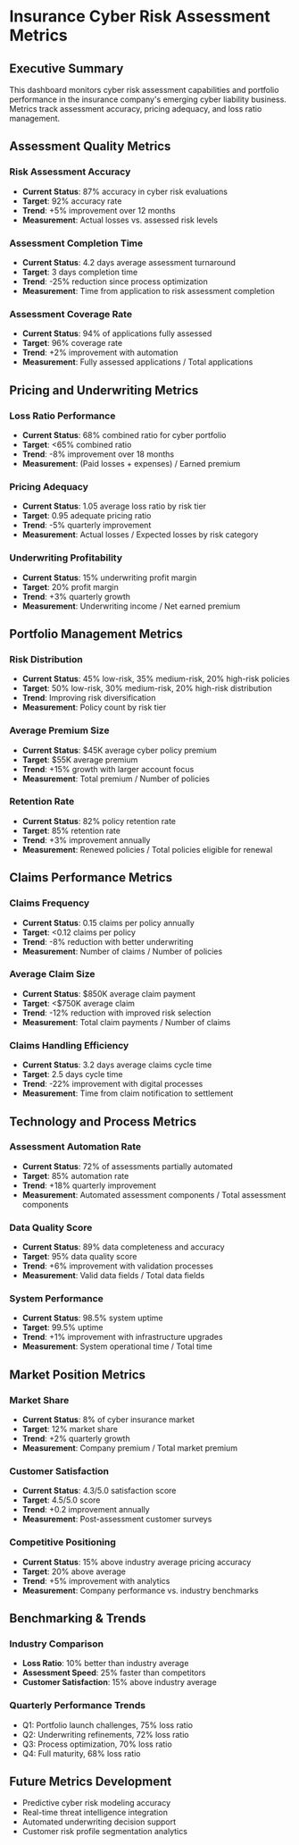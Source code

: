 # Insurance Cyber Risk Assessment Metrics

## Executive Summary
This dashboard monitors cyber risk assessment capabilities and portfolio performance in the insurance company's emerging cyber liability business. Metrics track assessment accuracy, pricing adequacy, and loss ratio management.

## Assessment Quality Metrics

### Risk Assessment Accuracy
- **Current Status**: 87% accuracy in cyber risk evaluations
- **Target**: 92% accuracy rate
- **Trend**: +5% improvement over 12 months
- **Measurement**: Actual losses vs. assessed risk levels

### Assessment Completion Time
- **Current Status**: 4.2 days average assessment turnaround
- **Target**: 3 days completion time
- **Trend**: -25% reduction since process optimization
- **Measurement**: Time from application to risk assessment completion

### Assessment Coverage Rate
- **Current Status**: 94% of applications fully assessed
- **Target**: 96% coverage rate
- **Trend**: +2% improvement with automation
- **Measurement**: Fully assessed applications / Total applications

## Pricing and Underwriting Metrics

### Loss Ratio Performance
- **Current Status**: 68% combined ratio for cyber portfolio
- **Target**: <65% combined ratio
- **Trend**: -8% improvement over 18 months
- **Measurement**: (Paid losses + expenses) / Earned premium

### Pricing Adequacy
- **Current Status**: 1.05 average loss ratio by risk tier
- **Target**: 0.95 adequate pricing ratio
- **Trend**: -5% quarterly improvement
- **Measurement**: Actual losses / Expected losses by risk category

### Underwriting Profitability
- **Current Status**: 15% underwriting profit margin
- **Target**: 20% profit margin
- **Trend**: +3% quarterly growth
- **Measurement**: Underwriting income / Net earned premium

## Portfolio Management Metrics

### Risk Distribution
- **Current Status**: 45% low-risk, 35% medium-risk, 20% high-risk policies
- **Target**: 50% low-risk, 30% medium-risk, 20% high-risk distribution
- **Trend**: Improving risk diversification
- **Measurement**: Policy count by risk tier

### Average Premium Size
- **Current Status**: $45K average cyber policy premium
- **Target**: $55K average premium
- **Trend**: +15% growth with larger account focus
- **Measurement**: Total premium / Number of policies

### Retention Rate
- **Current Status**: 82% policy retention rate
- **Target**: 85% retention rate
- **Trend**: +3% improvement annually
- **Measurement**: Renewed policies / Total policies eligible for renewal

## Claims Performance Metrics

### Claims Frequency
- **Current Status**: 0.15 claims per policy annually
- **Target**: <0.12 claims per policy
- **Trend**: -8% reduction with better underwriting
- **Measurement**: Number of claims / Number of policies

### Average Claim Size
- **Current Status**: $850K average claim payment
- **Target**: <$750K average claim
- **Trend**: -12% reduction with improved risk selection
- **Measurement**: Total claim payments / Number of claims

### Claims Handling Efficiency
- **Current Status**: 3.2 days average claims cycle time
- **Target**: 2.5 days cycle time
- **Trend**: -22% improvement with digital processes
- **Measurement**: Time from claim notification to settlement

## Technology and Process Metrics

### Assessment Automation Rate
- **Current Status**: 72% of assessments partially automated
- **Target**: 85% automation rate
- **Trend**: +18% quarterly improvement
- **Measurement**: Automated assessment components / Total assessment components

### Data Quality Score
- **Current Status**: 89% data completeness and accuracy
- **Target**: 95% data quality score
- **Trend**: +6% improvement with validation processes
- **Measurement**: Valid data fields / Total data fields

### System Performance
- **Current Status**: 98.5% system uptime
- **Target**: 99.5% uptime
- **Trend**: +1% improvement with infrastructure upgrades
- **Measurement**: System operational time / Total time

## Market Position Metrics

### Market Share
- **Current Status**: 8% of cyber insurance market
- **Target**: 12% market share
- **Trend**: +2% quarterly growth
- **Measurement**: Company premium / Total market premium

### Customer Satisfaction
- **Current Status**: 4.3/5.0 satisfaction score
- **Target**: 4.5/5.0 score
- **Trend**: +0.2 improvement annually
- **Measurement**: Post-assessment customer surveys

### Competitive Positioning
- **Current Status**: 15% above industry average pricing accuracy
- **Target**: 20% above average
- **Trend**: +5% improvement with analytics
- **Measurement**: Company performance vs. industry benchmarks

## Benchmarking & Trends

### Industry Comparison
- **Loss Ratio**: 10% better than industry average
- **Assessment Speed**: 25% faster than competitors
- **Customer Satisfaction**: 15% above industry average

### Quarterly Performance Trends
- Q1: Portfolio launch challenges, 75% loss ratio
- Q2: Underwriting refinements, 72% loss ratio
- Q3: Process optimization, 70% loss ratio
- Q4: Full maturity, 68% loss ratio

## Future Metrics Development
- Predictive cyber risk modeling accuracy
- Real-time threat intelligence integration
- Automated underwriting decision support
- Customer risk profile segmentation analytics